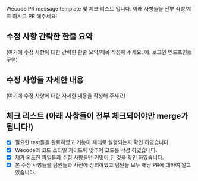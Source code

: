 Wecode PR message template 및 체크 리스트 입니다. 
아래 사항들을 전부 작성/체크 하시고 PR 해주세요!

## 수정 사항 간략한 한줄 요약
(여기에 수정 사항에 대한 간략한 한줄 요약/제목 작성해 주세요. 예: 로그인 엔드포인트 구현)       
         
## 수정 사항들 자세한 내용
(여기에 수정 사항에 대한 자세한 내용을 작성해 주세요)



## 체크 리스트 (아래 사항들이 전부 체크되어야만 merge가 됩니다!)
- [X] 필요한 test들을 완료하였고 기능이 제대로 실행되는지 확인 하였습니다.
- [X] Wecode의 코드 스타일 가이드에 맞추어 코드를 작성 하였습니다.
- [X] 제가 의도한 파일들과 수정 사항들만 커밋이 된 것을 확인 하였습니다.
- [X] 본 수정 사항들을 팀원들과 사전에 상의하였고 팀원들 모두 해당 PR에 대하여 알고 있습니다.
